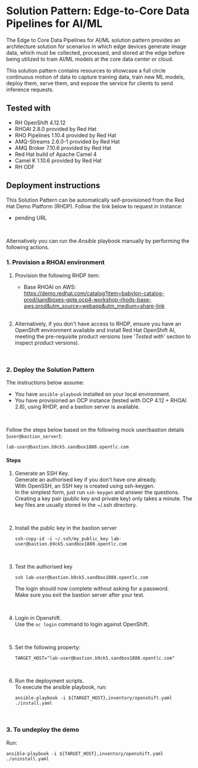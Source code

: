# Solution Pattern: Edge-to-Core Data Pipelines for AI/ML

The Edge to Core Data Pipelines for AI/ML solution pattern provides an architecture solution for scenarios in which edge devices generate image data, which must be collected, processed, and stored at the edge before being utilized to train AI/ML models at the core data center or cloud.

This solution pattern contains resources to showcase a full circle continuous motion of data to capture training data, train new ML models, deploy them, serve them, and expose the service for clients to send inference requests.


## Tested with

* RH OpenShift 4.12.12
* RHOAI 2.8.0 provided by Red Hat
* RHO Pipelines 1.10.4 provided by Red Hat
* AMQ-Streams 2.6.0-1 provided by Red Hat
* AMQ Broker 7.10.6 provided by Red Hat
* Red Hat build of Apache Camel 4
* Camel K 1.10.6 provided by Red Hat
* RH ODF 

## Deployment instructions

This Solution Pattern can be automatically self-provisioned from the Red Hat Demo Platform (RHDP). Follow the link below to request in instance:
 - pending URL

<br/>

Alternatively you can run the _Ansible_ playbook manually by performing the following actions.


### 1. Provision a RHOAI environment

1. Provision the following RHDP item:
   * Base RHOAI on AWS: \
https://demo.redhat.com/catalog?item=babylon-catalog-prod/sandboxes-gpte.ocp4-workshop-rhods-base-aws.prod&utm_source=webapp&utm_medium=share-link

   <br/>

1. Alternatively, if you don't have access to RHDP, ensure you have an OpenShift environment available and install Red Hat OpenShift AI, meeting the pre-requisite product versions (see '_Tested with_' section to inspect product versions).

<br/>

### 2. Deploy the Solution Pattern

The instructions below assume:
* You have `ansible-playbook` installed on your local environment.
* You have provisioned an OCP instance (tested with OCP 4.12 + RHOAI 2.8), using RHDP, and a bastion server is available.

<br/>

Follow the steps below based on the following mock user/bastion details (`user@bastion_server`):
   ```
   lab-user@bastion.b9ck5.sandbox1880.opentlc.com
   ```

#### Steps

1. Generate an SSH Key. \
   Generate an authorised key if you don't have one already. \
   With OpenSSH, an SSH key is created using ssh-keygen. \
   In the simplest form, just run `ssh-keygen` and answer the questions. \
   Creating a key pair (public key and private key) only takes a minute. The key files are usually stored in the ~/.ssh directory.
   
   <br>

1. Install the public key in the bastion server
   ```
   ssh-copy-id -i ~/.ssh/my_public_key lab-user@bastion.b9ck5.sandbox1880.opentlc.com
   ```
   <br>

1. Test the authorised key
   ```
   ssh lab-user@bastion.b9ck5.sandbox1880.opentlc.com
   ```
   The login should now complete without asking for a password. \
   Make sure you exit the bastion server after your test.

   <br>

1. Login in Openshift. \
   Use the `oc login` command to login against OpenShift.

   <br/>

1. Set the following property:
   ```
   TARGET_HOST="lab-user@bastion.b9ck5.sandbox1880.opentlc.com"
   ```

   <br>

1. Run the deployment scripts. \
   To execute the ansible playbook, run:
   ```
   ansible-playbook -i ${TARGET_HOST},inventory/openshift.yaml ./install.yaml
   ```

<br/>

### 3. To undeploy the demo

Run:

```
ansible-playbook -i ${TARGET_HOST},inventory/openshift.yaml ./uninstall.yaml
```